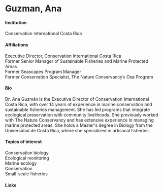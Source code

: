 # Guzman, Ana

#### Institution

Conservation International Costa Rica

#### Affiliations

Executive Director, Conservation International Costa Rica\
Former Senior Manager of Sustainable Fisheries and Marine Protected Areas\
Former Seascapes Program Manager\
Former Conservation Specialist, The Nature Conservancy’s Osa Program

#### Bio

Dr. Ana Guzmán is the Executive Director of Conservation International Costa Rica, with over 14 years of experience in marine conservation and sustainable fisheries management. She has led programs that integrate ecological preservation with community livelihoods. She previously worked with The Nature Conservancy and has extensive experience in managing marine protected areas. She holds a Master's degree in Biology from the Universidad de Costa Rica, where she specialized in artisanal fisheries.

#### Topics of interest

Conservation biology\
Ecological monitoring\
Marine ecology\
Conservation\
Small-scale fisheries

#### Links
